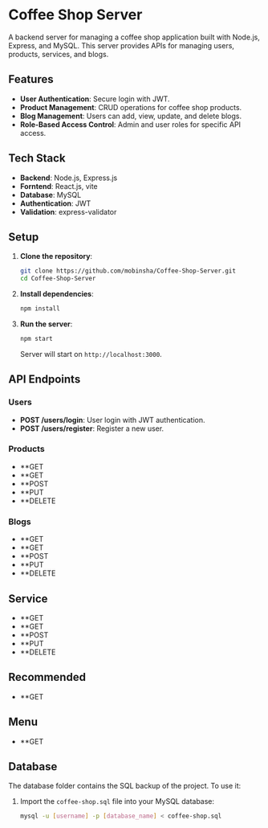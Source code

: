 # Coffee Shop Server
A backend server for managing a coffee shop application built with Node.js, Express, and MySQL. This server provides APIs for managing users, products, services, and blogs.

## Features

- **User Authentication**: Secure login with JWT.
- **Product Management**: CRUD operations for coffee shop products.
- **Blog Management**: Users can add, view, update, and delete blogs.
- **Role-Based Access Control**: Admin and user roles for specific API access.

## Tech Stack

- **Backend**: Node.js, Express.js
- **Forntend**: React.js, vite
- **Database**: MySQL
- **Authentication**: JWT
- **Validation**: express-validator

## Setup

1. **Clone the repository**:
    ```bash
    git clone https://github.com/mobinsha/Coffee-Shop-Server.git
    cd Coffee-Shop-Server
    ```
2. **Install dependencies**:
    ```bash
    npm install
    ```
3. **Run the server**:
    ```bash
    npm start
    ```
   Server will start on `http://localhost:3000`.

## API Endpoints

### Users
- **POST /users/login**: User login with JWT authentication.
- **POST /users/register**: Register a new user.

### Products
- **GET
- **GET
- **POST
- **PUT
- **DELETE

### Blogs
- **GET
- **GET
- **POST
- **PUT
- **DELETE

## Service
- **GET
- **GET
- **POST
- **PUT
- **DELETE
  
## Recommended 
- **GET

## Menu 
- **GET

  
## Database
The database folder contains the SQL backup of the project. To use it:

1. Import the `coffee-shop.sql` file into your MySQL database:
   ```bash
   mysql -u [username] -p [database_name] < coffee-shop.sql



